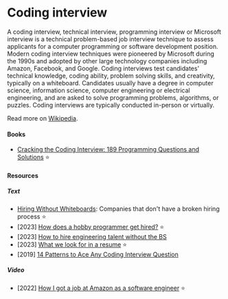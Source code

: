 # Coding interview

A coding interview, technical interview, programming interview or Microsoft interview is a technical problem-based job interview technique to assess applicants for a computer programming or software development position. Modern coding interview techniques were pioneered by Microsoft during the 1990s and adopted by other large technology companies including Amazon, Facebook, and Google. Coding interviews test candidates' technical knowledge, coding ability, problem solving skills, and creativity, typically on a whiteboard. Candidates usually have a degree in computer science, information science, computer engineering or electrical engineering, and are asked to solve programming problems, algorithms, or puzzles. Coding interviews are typically conducted in-person or virtually.

Read more on [Wikipedia](https://en.wikipedia.org/wiki/Coding_interview).

#### Books
- [Cracking the Coding Interview: 189 Programming Questions and Solutions](https://www.amazon.com/dp/0984782850) ⭐

#### Resources

##### Text
- [Hiring Without Whiteboards](https://github.com/poteto/hiring-without-whiteboards): Companies that don't have a broken hiring process ⭐
- [2023] [How does a hobby programmer get hired?](https://news.ycombinator.com/item?id=34206559) ⭐
- [2023] [How to hire engineering talent without the BS](https://jes.al/2023/03/how-to-hire-engineering-talent-without-the-bs)
- [2023] [What we look for in a resume](https://huyenchip.com/2023/01/24/what-we-look-for-in-a-candidate.html) ⭐
- [2019] [14 Patterns to Ace Any Coding Interview Question](https://hackernoon.com/14-patterns-to-ace-any-coding-interview-question-c5bb3357f6ed)

##### Video
- [2022] [How I got a job at Amazon as a software engineer](https://www.youtube.com/watch?v=vcyXrlGKec4) ⭐
